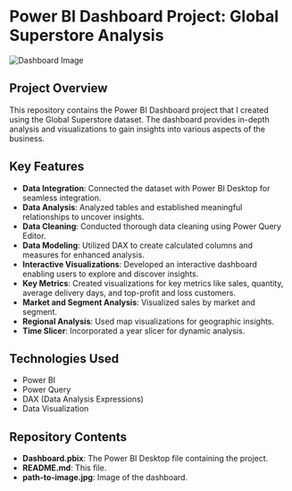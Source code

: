 # Power BI Dashboard Project: Global Superstore Analysis

![Dashboard Image]()

## Project Overview

This repository contains the Power BI Dashboard project that I created using the Global Superstore dataset. The dashboard provides in-depth analysis and visualizations to gain insights into various aspects of the business.

## Key Features

- **Data Integration**: Connected the dataset with Power BI Desktop for seamless integration.
- **Data Analysis**: Analyzed tables and established meaningful relationships to uncover insights.
- **Data Cleaning**: Conducted thorough data cleaning using Power Query Editor.
- **Data Modeling**: Utilized DAX to create calculated columns and measures for enhanced analysis.
- **Interactive Visualizations**: Developed an interactive dashboard enabling users to explore and discover insights.
- **Key Metrics**: Created visualizations for key metrics like sales, quantity, average delivery days, and top-profit and loss customers.
- **Market and Segment Analysis**: Visualized sales by market and segment.
- **Regional Analysis**: Used map visualizations for geographic insights.
- **Time Slicer**: Incorporated a year slicer for dynamic analysis.


## Technologies Used

- Power BI
- Power Query
- DAX (Data Analysis Expressions)
- Data Visualization

## Repository Contents

- **Dashboard.pbix**: The Power BI Desktop file containing the project.
- **README.md**: This file.
- **path-to-image.jpg**: Image of the dashboard.
